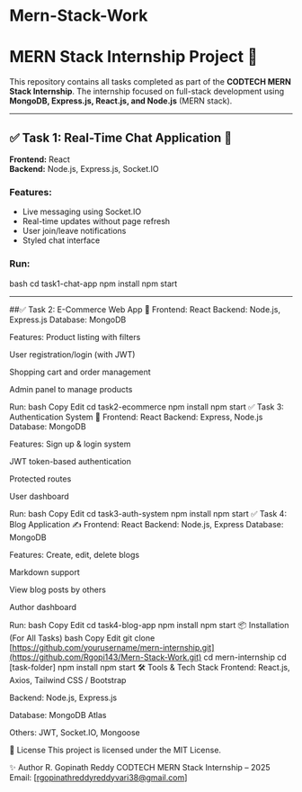 # Mern-Stack-Work

# MERN Stack Internship Project 🚀

This repository contains all tasks completed as part of the **CODTECH MERN Stack Internship**. The internship focused on full-stack development using **MongoDB, Express.js, React.js, and Node.js** (MERN stack).

---

## ✅ Task 1: Real-Time Chat Application 💬

**Frontend:** React  
**Backend:** Node.js, Express.js, Socket.IO

### Features:
- Live messaging using Socket.IO
- Real-time updates without page refresh
- User join/leave notifications
- Styled chat interface

### Run:
bash
cd task1-chat-app
npm install
npm start

---
##✅ Task 2: E-Commerce Web App 🛒
Frontend: React
Backend: Node.js, Express.js
Database: MongoDB

Features:
Product listing with filters

User registration/login (with JWT)

Shopping cart and order management

Admin panel to manage products

Run:
bash
Copy
Edit
cd task2-ecommerce
npm install
npm start
✅ Task 3: Authentication System 🔐
Frontend: React
Backend: Express, Node.js
Database: MongoDB

Features:
Sign up & login system

JWT token-based authentication

Protected routes

User dashboard

Run:
bash
Copy
Edit
cd task3-auth-system
npm install
npm start
✅ Task 4: Blog Application ✍️
Frontend: React
Backend: Node.js, Express
Database: MongoDB

Features:
Create, edit, delete blogs

Markdown support

View blog posts by others

Author dashboard

Run:
bash
Copy
Edit
cd task4-blog-app
npm install
npm start
📦 Installation (For All Tasks)
bash
Copy
Edit
git clone [https://github.com/yourusername/mern-internship.git](https://github.com/Rgopi143/Mern-Stack-Work.git)
cd mern-internship
cd [task-folder]
npm install
npm start
🛠️ Tools & Tech Stack
Frontend: React.js, Axios, Tailwind CSS / Bootstrap

Backend: Node.js, Express.js

Database: MongoDB Atlas

Others: JWT, Socket.IO, Mongoose

📄 License
This project is licensed under the MIT License.

✨ Author
R. Gopinath Reddy
CODTECH MERN Stack Internship – 2025
Email: [rgopinathreddyreddyvari38@gmail.com]
